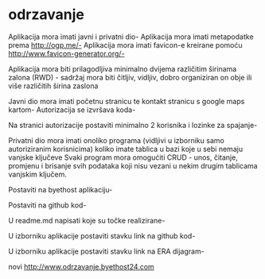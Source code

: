 # odrzavanje
Aplikacija mora imati javni i privatni dio-
Aplikacija mora imati metapodatke prema http://ogp.me/-
Aplikacija mora imati favicon-e kreirane pomoću http://www.favicon-generator.org/-
    

 Aplikacija mora biti prilagodljiva minimalno dvijema različitim širinama zalona (RWD) - sadržaj mora biti čitljiv, vidljiv, dobro organiziran on obje ili više različitih širina zaslona



Javni dio mora imati početnu stranicu te kontakt stranicu s google maps kartom-
Autorizacija se izvršava koda-

Na stranici autorizacije postaviti minimalno 2 korisnika i lozinke za spajanje-

Privatni dio mora imati onoliko programa (vidljivi u izborniku samo autoriziranim korisnicima) koliko imate tablica u bazi koje u sebi nemaju vanjske ključeve
Svaki program mora omogućiti CRUD - unos, čitanje, promjenu i brisanje svih podataka koji nisu vezani u nekim drugim tablicama vanjskim ključem.

Postaviti na byethost aplikaciju-

Postaviti na github kod-

U readme.md napisati koje su točke realizirane-


U izborniku aplikacije postaviti stavku link na github kod-

U izborniku aplikacije postaviti stavku link na ERA dijagram-


novi http://www.odrzavanje.byethost24.com
